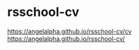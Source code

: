 # rsschool-cv
https://angelalpha.github.io/rsschool-cv/cv
https://angelalpha.github.io/rsschool-cv/
